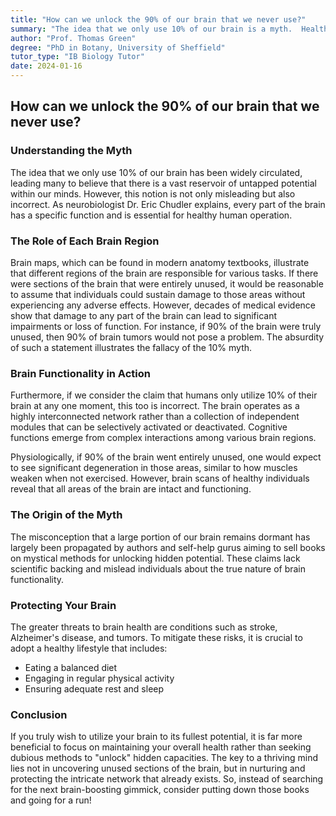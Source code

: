 ```yaml
---
title: "How can we unlock the 90% of our brain that we never use?"
summary: "The idea that we only use 10% of our brain is a myth.  Healthy humans utilize their entire brain, and each part plays a vital role. This myth was perpetuated to sell books on unlocking hidden potential, but the best way to protect your brain is by maintaining a healthy lifestyle."
author: "Prof. Thomas Green"
degree: "PhD in Botany, University of Sheffield"
tutor_type: "IB Biology Tutor"
date: 2024-01-16
---
```


## How can we unlock the 90% of our brain that we never use?

### Understanding the Myth

The idea that we only use 10% of our brain has been widely circulated, leading many to believe that there is a vast reservoir of untapped potential within our minds. However, this notion is not only misleading but also incorrect. As neurobiologist Dr. Eric Chudler explains, every part of the brain has a specific function and is essential for healthy human operation.

### The Role of Each Brain Region

Brain maps, which can be found in modern anatomy textbooks, illustrate that different regions of the brain are responsible for various tasks. If there were sections of the brain that were entirely unused, it would be reasonable to assume that individuals could sustain damage to those areas without experiencing any adverse effects. However, decades of medical evidence show that damage to any part of the brain can lead to significant impairments or loss of function. For instance, if $90\%$ of the brain were truly unused, then $90\%$ of brain tumors would not pose a problem. The absurdity of such a statement illustrates the fallacy of the 10% myth.

### Brain Functionality in Action

Furthermore, if we consider the claim that humans only utilize $10\%$ of their brain at any one moment, this too is incorrect. The brain operates as a highly interconnected network rather than a collection of independent modules that can be selectively activated or deactivated. Cognitive functions emerge from complex interactions among various brain regions. 

Physiologically, if $90\%$ of the brain went entirely unused, one would expect to see significant degeneration in those areas, similar to how muscles weaken when not exercised. However, brain scans of healthy individuals reveal that all areas of the brain are intact and functioning.

### The Origin of the Myth

The misconception that a large portion of our brain remains dormant has largely been propagated by authors and self-help gurus aiming to sell books on mystical methods for unlocking hidden potential. These claims lack scientific backing and mislead individuals about the true nature of brain functionality.

### Protecting Your Brain

The greater threats to brain health are conditions such as stroke, Alzheimer's disease, and tumors. To mitigate these risks, it is crucial to adopt a healthy lifestyle that includes:

- Eating a balanced diet
- Engaging in regular physical activity
- Ensuring adequate rest and sleep

### Conclusion

If you truly wish to utilize your brain to its fullest potential, it is far more beneficial to focus on maintaining your overall health rather than seeking dubious methods to "unlock" hidden capacities. The key to a thriving mind lies not in uncovering unused sections of the brain, but in nurturing and protecting the intricate network that already exists. So, instead of searching for the next brain-boosting gimmick, consider putting down those books and going for a run!
    